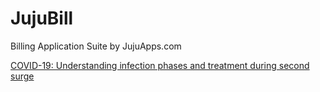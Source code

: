 # JujuBill
Billing Application Suite by JujuApps.com

[COVID-19: Understanding infection phases and treatment during second surge](https://sribasu.com/time-society-politics/covid-19-understanding-infection-phases-treatment-second-surge.html)

